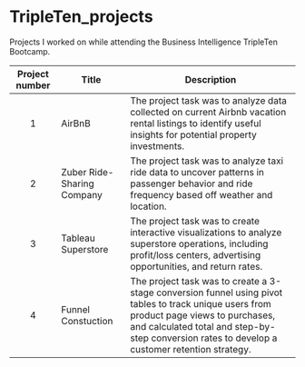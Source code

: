 # TripleTen_projects
Projects I worked on while attending the Business Intelligence TripleTen Bootcamp.


| Project number | Title | Description |
| :-----------: | ----------- |----------- |
| 1 | AirBnB | The project task was to analyze data collected on current Airbnb vacation rental listings to identify useful insights for potential property investments. |
| 2 | Zuber Ride-Sharing Company | The project task was to analyze taxi ride data to uncover patterns in passenger behavior and ride frequency based off weather and location. |
| 3 | Tableau Superstore | The project task was to create interactive visualizations to analyze superstore operations, including profit/loss centers, advertising opportunities, and return rates. |
| 4 | Funnel Constuction | The project task was to create a 3-stage conversion funnel using pivot tables to track unique users from product page views to purchases, and calculated total and step-by-step conversion rates to develop a customer retention strategy. |
